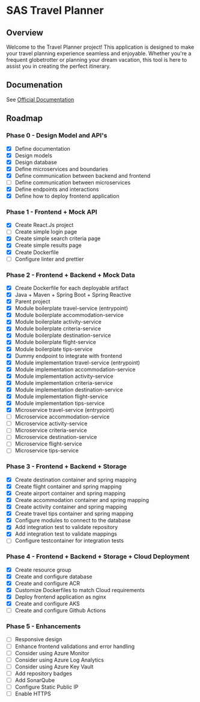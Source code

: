 # SAS Travel Planner

## Overview

Welcome to the Travel Planner project! This application is designed to make your travel planning experience seamless and enjoyable. Whether you're a frequent globetrotter or planning your dream vacation, this tool is here to assist you in creating the perfect itinerary.

## Documenation

See [Official Documentation](../main/docs/README.md)

## Roadmap

### Phase 0 - Design Model and API's
- [x] Define documentation
- [x] Design models
- [x] Design database
- [x] Define microservices and boundaries
- [x] Define communication between backend and frontend
- [ ] Define communication between microservices
- [x] Define endpoints and interactions
- [x] Define how to deploy frontend application 

### Phase 1 - Frontend + Mock API
- [x] Create React.Js project
- [ ] Create simple login page
- [x] Create simple search criteria page
- [x] Create simple results page
- [x] Create Dockerfile 
- [ ] Configure linter and prettier

### Phase 2 - Frontend + Backend + Mock Data
- [x] Create Dockerfile for each deployable artifact
- [x] Java + Maven + Spring Boot + Spring Reactive
- [x] Parent project
- [x] Module boilerplate travel-service (entrypoint)
- [x] Module boilerplate accommodation-service
- [x] Module boilerplate activity-service
- [x] Module boilerplate criteria-service
- [x] Module boilerplate destination-service
- [x] Module boilerplate flight-service
- [x] Module boilerplate tips-service
- [x] Dummy endpoint to integrate with frontend
- [x] Module implementation travel-service (entrypoint)
- [x] Module implementation accommodation-service
- [x] Module implementation activity-service
- [x] Module implementation criteria-service
- [x] Module implementation destination-service
- [x] Module implementation flight-service
- [x] Module implementation tips-service
- [x] Microservice travel-service (entrypoint)
- [ ] Microservice accommodation-service
- [ ] Microservice activity-service
- [ ] Microservice criteria-service
- [ ] Microservice destination-service
- [ ] Microservice flight-service
- [ ] Microservice tips-service

### Phase 3 - Frontend + Backend + Storage
- [x] Create destination container and spring mapping
- [x] Create flight container and spring mapping
- [x] Create airport container and spring mapping
- [x] Create accommodation container and spring mapping
- [x] Create activity container and spring mapping
- [x] Create travel tips container and spring mapping
- [x] Configure modules to connect to the database
- [x] Add integration test to validate repository
- [x] Add integration test to validate mappings
- [ ] Configure testcontainer for integration tests

### Phase 4 - Frontend + Backend + Storage + Cloud Deployment
- [x] Create resource group 
- [x] Create and configure database
- [x] Create and configure ACR
- [x] Customize Dockerfiles to match Cloud requirements
- [x] Deploy frontend application as nginx
- [x] Create and configure AKS 
- [ ] Create and configure Github Actions

### Phase 5 - Enhancements
- [ ] Responsive design
- [ ] Enhance frontend validations and error handling
- [ ] Consider using Azure Monitor
- [ ] Consider using Azure Log Analytics
- [ ] Consider using Azure Key Vault
- [ ] Add repository badges
- [ ] Add SonarQube
- [ ] Configure Static Public IP
- [ ] Enable HTTPS